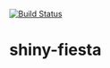 [![Build Status](https://travis-ci.com/vaequitas/shiny-fiesta.svg?branch=master)](https://travis-ci.com/vaequitas/shiny-fiesta)

# shiny-fiesta
